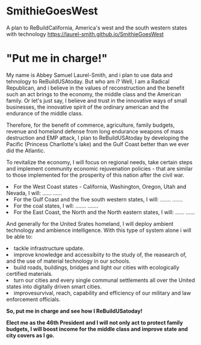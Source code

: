 # SmithieGoesWest

A plan to ReBuildCalifornia, America's west and the south western states with technology
https://laurel-smith.github.io/SmithieGoesWest

<h1>"Put me in charge!"</h1>

My name is Abbey Samuel Laurel-Smith, and i plan to use data and tehnology to ReBuildUSAtoday. But who am i? Well, I am a Radical Republican, and i believe in the values of reconstruction and the benefit such an act brings to the economy, the middle class and the American family. Or let's just say, I believe and trust in the innovative ways of small businesses, the innovative spirit of the ordinary american and the endurance of the middle class.

Therefore, for the benefit of commerce, agriculture, family budgets, revenue and homeland defense from long endurance weapons of mass destruction and EMP attack, I plan to ReBuildUSAtoday by developing the Pacific (Princess Charllotte's lake) and the Gulf Coast better than we ever did the Atlantic.

To revitalize the economy, I will focus on regional needs, take certain steps and implement community economic rejuvenation policies - that are similar to those implemented for the prosperity of this nation after the civil war.

<li>For the West Coast states - California, Washington, Oregon, Utah and Nevada, I will: ...... ......</li>

<li>For the Gulf Coast and the five south western states, I will: ....... .......</li>

<li>For the coal states, I wll: ....... .......</li>

<li>For the East Coast, the North and the North eastern states, I will: ...... ......</li></p>

And generally for the United Srates homeland, I will deploy ambient technology and ambience intelligence. With this type of system alone i will be able to:

<li>tackle infrastructure update.</li>
<li>improve knowledge and accessibiity to the study of, the reasearch of, and the use of material technology in our schools.</li>
<li>build roads, buildings, bridges and light our cities with ecologically certified materials.</li>
<li>turn our cities and every single communal settlements all over the United states into digitally driven smart cities.</li>
<li>improvesurvival, reach, capability and efficiency of our military and law enforcement officials.</li></p>

<p><b>So, put me in charge and see how I ReBuildUSatoday!</b></p>

<p><b>Elect me as the 46th President and I will not only act to protect family budgets, I will boost income for the middle class and improve state and city covers as I go.</b></p>
